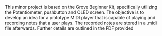 This minor project is based on the Grove Beginner Kit, specifically utilizing the Potentiometer, pushbutton and OLED screen. The objective is to develop an idea for a prototype MIDI player that is capable of playing and recording notes that a user plays. The recorded notes are stored in a .midi file afterwards. Further details are outlined in the PDF provided
